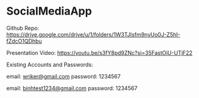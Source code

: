 # SocialMediaApp

Github Repo: https://drive.google.com/drive/u/1/folders/1W3TJIsfm9nyUo0J-Z5hI-fZdcO1QDhbu

Presentation Video: https://youtu.be/s3fY8pd9ZNc?si=35FastOiU-UTjF22

Existing Accounts and Passwords:

 email: wriker@gmail.com 
 password: 1234567

 email: binhtest1234@gmail.com
 password: 1234567
